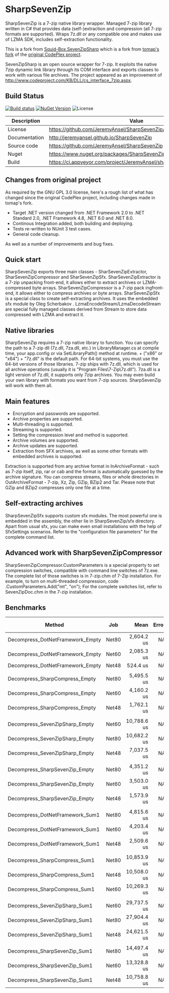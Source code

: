 
SharpSevenZip
======

SharpSevenZip is a 7-zip native library wrapper. Managed 7-zip library written in C# that provides data (self-)extraction and compression (all 7-zip formats are supported). Wraps 7z.dll or any compatible one and makes use of LZMA SDK, includes self-extraction functionality.

This is a fork from [Squid-Box.SevenZipSharp](https://github.com/squid-box/SevenZipSharp) which is a fork from [tomap's fork](https://github.com/tomap/SevenZipSharp) of the [original CodePlex project](https://archive.codeplex.com/?p=sevenzipsharp).

SevenZipSharp is an open source wrapper for 7-zip. It exploits the native 7zip dynamic link library through its COM interface and exports classes to work with various file archives. The project appeared as an improvement of http://www.codeproject.com/KB/DLL/cs_interface_7zip.aspx.


Build Status
------------

[![Build status](https://ci.appveyor.com/api/projects/status/u6ki6smclwffstjy/branch/main?svg=true)](https://ci.appveyor.com/project/JeremyAnsel/sharpsevenzip/branch/main)
[![NuGet Version](https://buildstats.info/nuget/SharpSevenZip)](https://www.nuget.org/packages/SharpSevenZip)
![License](https://img.shields.io/github/license/JeremyAnsel/SharpSevenZip)


Description     | Value
----------------|----------------
License         | https://github.com/JeremyAnsel/SharpSevenZip/blob/main/LICENSE
Documentation   | http://jeremyansel.github.io/SharpSevenZip
Source code     | https://github.com/JeremyAnsel/SharpSevenZip
Nuget           | https://www.nuget.org/packages/SharpSevenZip
Build           | https://ci.appveyor.com/project/JeremyAnsel/sharpsevenzip/branch/main


Changes from original project
------------

As required by the GNU GPL 3.0 license, here's a rough list of what has changed since the original CodePlex project, including changes made in tomap's fork.

- Target .NET version changed from .NET Framework 2.0 to .NET Standard 2.0, .NET Framework 4.8, .NET 6.0 and .NET 8.0.
- Continous Integration added, both building and deploying.
- Tests re-written to NUnit 3 test cases.
- General code cleanup.

As well as a number of improvements and bug fixes.


Quick start
------------

SharpSevenZip exports three main classes - SharSevenZipExtractor, SharSevenZipCompressor and SharSevenZipSfx.
SharSevenZipExtractor is a 7-zip unpacking front-end, it allows either to extract archives or LZMA-compressed byte arrays.
SharSevenZipCompressor is a 7-zip pack ingfront-end, it allows either to compress archives or byte arrays.
SharSevenZipSfx is a special class to create self-extracting archives. It uses the embedded sfx module by Oleg Scherbakov .
LzmaEncodeStream/LzmaDecodeStream are special fully managed classes derived from Stream to store data compressed with LZMA and extract it.


Native libraries
------------

SharpSevenZip requires a 7-zip native library to function. You can specify the path to a 7-zip dll (7z.dll, 7za.dll, etc.) in LibraryManager.cs at compile time, your app.config or via SetLibraryPath() method at runtime. <Path to SharpSevenZip.dll> + ("x86" or "x64") + "7z.dll" is the default path. For 64-bit systems, you must use the 64-bit versions of those libraries.
7-zip ships with 7z.dll, which is used for all archive operations (usually it is "Program Files\7-Zip\7z.dll"). 7za.dll is a light version of 7z.dll, it supports only 7zip archives. You may even build your own library with formats you want from 7-zip sources. SharpSevenZip will work with them all.


Main features
------------

- Encryption and passwords are supported.
- Archive properties are supported.
- Multi-threading is supported.
- Streaming is supported.
- Setting the compression level and method is supported.
- Archive volumes are supported.
- Archive updates are supported.
- Extraction from SFX archives, as well as some other formats with embedded archives is supported.

Extraction is supported from any archive format in InArchiveFormat - such as 7-zip itself, zip, rar or cab and the format is automatically guessed by the archive signature.
You can compress streams, files or whole directories in OutArchiveFormat - 7-zip, Xz, Zip, GZip, BZip2 and Tar.
Please note that GZip and BZip2 compresses only one file at a time.


Self-extracting archives
------------
SharpSevenZipSfx supports custom sfx modules. The most powerful one is embedded in the assembly, the other lie in SharpSevenZip/sfx directory. Apart from usual sfx, you can make even small installations with the help of SfxSettings scenarios. Refer to the "configuration file parameters" for the complete command list.


Advanced work with SharpSevenZipCompressor
------------

SharpSevenZipCompressor.CustomParameters is a special property to set compression switches, compatible with command line switches of 7z.exe. The complete list of those switches is in 7-zip.chm of 7-Zip installation. For example, to turn on multi-threaded compression, code
<SharpSevenZipCompressor Instance>.CustomParameters.Add("mt", "on");
For the complete switches list, refer to SevenZipDoc.chm in the 7-zip installation.


Benchmarks
------------

| Method                           | Job   | Mean        | Error | Ratio | Allocated   | Alloc Ratio |
|--------------------------------- |------ |------------:|------:|------:|------------:|------------:|
| Decompress_DotNetFramework_Empty | Net80 |  2,604.2 us |    NA |  4.97 |     51.3 KB |        0.92 |
| Decompress_DotNetFramework_Empty | Net60 |  2,085.3 us |    NA |  3.98 |    51.55 KB |        0.92 |
| Decompress_DotNetFramework_Empty | Net48 |    524.4 us |    NA |  1.00 |       56 KB |        1.00 |
|                                  |       |             |       |       |             |             |
| Decompress_SharpCompress_Empty   | Net80 |  5,495.5 us |    NA |  3.12 |   107.89 KB |        0.96 |
| Decompress_SharpCompress_Empty   | Net60 |  4,160.2 us |    NA |  2.36 |   108.77 KB |        0.97 |
| Decompress_SharpCompress_Empty   | Net48 |  1,762.1 us |    NA |  1.00 |      112 KB |        1.00 |
|                                  |       |             |       |       |             |             |
| Decompress_SevenZipSharp_Empty   | Net60 | 10,788.6 us |    NA |  1.53 |  1437.94 KB |        1.00 |
| Decompress_SevenZipSharp_Empty   | Net80 | 10,682.2 us |    NA |  1.52 |  1437.23 KB |        1.00 |
| Decompress_SevenZipSharp_Empty   | Net48 |  7,037.5 us |    NA |  1.00 |  1440.08 KB |        1.00 |
|                                  |       |             |       |       |             |             |
| Decompress_SharpSevenZip_Empty   | Net80 |  4,351.2 us |    NA |  2.76 |    72.64 KB |        1.01 |
| Decompress_SharpSevenZip_Empty   | Net60 |  3,503.0 us |    NA |  2.23 |    73.34 KB |        1.02 |
| Decompress_SharpSevenZip_Empty   | Net48 |  1,573.9 us |    NA |  1.00 |       72 KB |        1.00 |
|                                  |       |             |       |       |             |             |
| Decompress_DotNetFramework_Sum1  | Net80 |  4,815.6 us |    NA |  1.92 |    59.75 KB |        0.07 |
| Decompress_DotNetFramework_Sum1  | Net60 |  4,203.4 us |    NA |  1.67 |    59.84 KB |        0.07 |
| Decompress_DotNetFramework_Sum1  | Net48 |  2,509.6 us |    NA |  1.00 |   864.47 KB |        1.00 |
|                                  |       |             |       |       |             |             |
| Decompress_SharpCompress_Sum1    | Net80 | 10,853.9 us |    NA |  1.03 |   135.54 KB |        0.14 |
| Decompress_SharpCompress_Sum1    | Net48 | 10,508.0 us |    NA |  1.00 |   944.47 KB |        1.00 |
| Decompress_SharpCompress_Sum1    | Net60 | 10,269.3 us |    NA |  0.98 |   137.45 KB |        0.15 |
|                                  |       |             |       |       |             |             |
| Decompress_SevenZipSharp_Sum1    | Net60 | 29,737.5 us |    NA |  1.21 | 28359.41 KB |        1.00 |
| Decompress_SevenZipSharp_Sum1    | Net80 | 27,904.4 us |    NA |  1.13 | 28363.53 KB |        1.00 |
| Decompress_SevenZipSharp_Sum1    | Net48 | 24,621.5 us |    NA |  1.00 | 28333.16 KB |        1.00 |
|                                  |       |             |       |       |             |             |
| Decompress_SharpSevenZip_Sum1    | Net80 | 14,497.4 us |    NA |  1.35 |   104.98 KB |        0.02 |
| Decompress_SharpSevenZip_Sum1    | Net60 | 13,328.8 us |    NA |  1.24 |   104.59 KB |        0.02 |
| Decompress_SharpSevenZip_Sum1    | Net48 | 10,758.8 us |    NA |  1.00 |  6555.75 KB |        1.00 |

